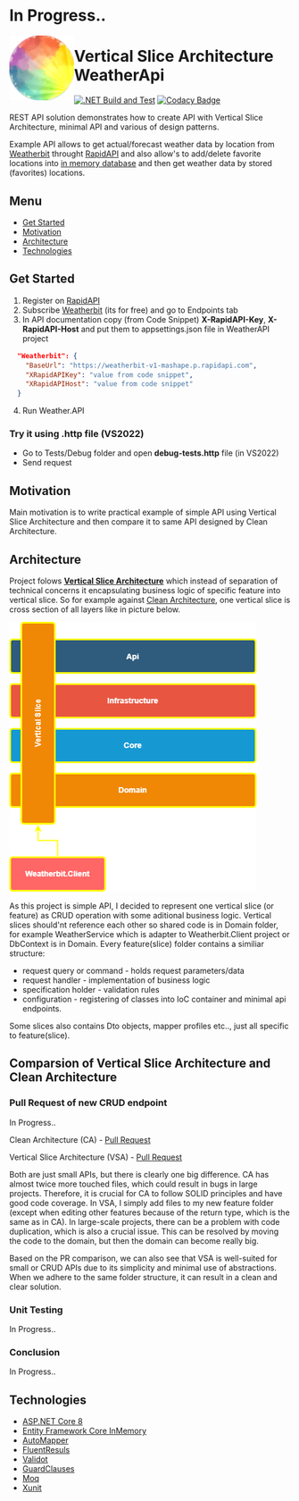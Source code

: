  # In Progress..
 <img align="left" width="116" height="116" src=".\doc\img\weatherApi_icon.png" />

# Vertical Slice Architecture WeatherApi
[![.NET Build and Test](https://github.com/Gramli/WeatherApi-VSA/actions/workflows/dotnet.yml/badge.svg)](https://github.com/Gramli/WeatherApi-VSA/actions/workflows/dotnet.yml)
[![Codacy Badge](https://app.codacy.com/project/badge/Grade/748a25879e324dfca7232aae16c33eaa)](https://app.codacy.com/gh/Gramli/WeatherApi-VSA/dashboard?utm_source=gh&utm_medium=referral&utm_content=&utm_campaign=Badge_grade)  

REST API solution demonstrates how to create API with Vertical Slice Architecture, minimal API and various of design patterns.  

Example API allows to get actual/forecast weather data by location from [Weatherbit](https://www.weatherbit.io/) throught [RapidAPI](https://rapidapi.com) and also allow's to add/delete favorite locations into [in memory database](https://learn.microsoft.com/en-us/ef/core/providers/in-memory/?tabs=dotnet-core-cli) and then get weather data by stored (favorites) locations.

## Menu
* [Get Started](#get-started)
* [Motivation](#motivation)
* [Architecture](#architecture)
* [Technologies](#technologies)

## Get Started
1. Register on [RapidAPI](https://rapidapi.com)
2. Subscribe [Weatherbit](https://rapidapi.com/weatherbit/api/weather) (its for free) and go to Endpoints tab
3. In API documentation copy (from Code Snippet) **X-RapidAPI-Key**, **X-RapidAPI-Host** and put them to appsettings.json file in WeatherAPI project
```json
  "Weatherbit": {
    "BaseUrl": "https://weatherbit-v1-mashape.p.rapidapi.com",
    "XRapidAPIKey": "value from code snippet",
    "XRapidAPIHost": "value from code snippet"
  }
```
4. Run Weather.API 

### Try it using .http file (VS2022)
 * Go to Tests/Debug folder and open **debug-tests.http** file (in VS2022)
 * Send request

## Motivation
Main motivation is to write practical example of simple API using Vertical Slice Architecture and then compare it to same API designed by Clean Architecture.

## Architecture
Project folows **[Vertical Slice Architecture](https://www.jimmybogard.com/vertical-slice-architecture/)** which instead of separation of technical concerns it encapsulating business logic of specific feature into vertical slice. So for example against [Clean Architecture](https://learn.microsoft.com/en-us/dotnet/architecture/modern-web-apps-azure/common-web-application-architectures#clean-architecture), one vertical slice is cross section of all layers like in picture below.

![Project Vertical Slice Architecture Diagram](./doc/img/chart.png)

As this project is simple API, I decided to represent one vertical slice (or feature) as CRUD operation with some aditional business logic. Vertical slices should'nt reference each other so shared code is in Domain folder, for example WeatherService which is adapter to Weatherbit.Client project or DbContext is in Domain.
Every feature(slice) folder contains a similiar structure:
* request query or command - holds request parameters/data
* request handler - implementation of business logic
* specification holder - validation rules
* configuration - registering of classes into IoC container and minimal api endpoints.

Some slices also contains Dto objects, mapper profiles etc.., just all specific to feature(slice).

## Comparsion of Vertical Slice Architecture and Clean Architecture

### Pull Request of new CRUD endpoint
In Progress..

Clean Architecture (CA) - [Pull Request](https://github.com/Gramli/WeatherApi/pull/2)

Vertical Slice Architecture (VSA) - [Pull Request](https://github.com/Gramli/WeatherApi-VSA/pull/1)

Both are just small APIs, but there is clearly one big difference. CA has almost twice more touched files, which could result in bugs in large projects. Therefore, it is crucial for CA to follow SOLID principles and have good code coverage.
In VSA, I simply add files to my new feature folder (except when editing other features because of the return type, which is the same as in CA). In large-scale projects, there can be a problem with code duplication, which is also a crucial issue. This can be resolved by moving the code to the domain, but then the domain can become really big.

Based on the PR comparison, we can also see that VSA is well-suited for small or CRUD APIs due to its simplicity and minimal use of abstractions. When we adhere to the same folder structure, it can result in a clean and clear solution.
### Unit Testing
In Progress..
### Conclusion
In Progress..
## Technologies
* [ASP.NET Core 8](https://learn.microsoft.com/en-us/aspnet/core/introduction-to-aspnet-core?view=aspnetcore-8.0)
* [Entity Framework Core InMemory](https://learn.microsoft.com/en-us/ef/core/providers/in-memory/?tabs=dotnet-core-cli)
* [AutoMapper](https://github.com/AutoMapper/AutoMapper)
* [FluentResuls](https://github.com/altmann/FluentResults)
* [Validot](https://github.com/bartoszlenar/Validot)
* [GuardClauses](https://github.com/ardalis/GuardClauses)
* [Moq](https://github.com/moq/moq4)
* [Xunit](https://github.com/xunit/xunit)
